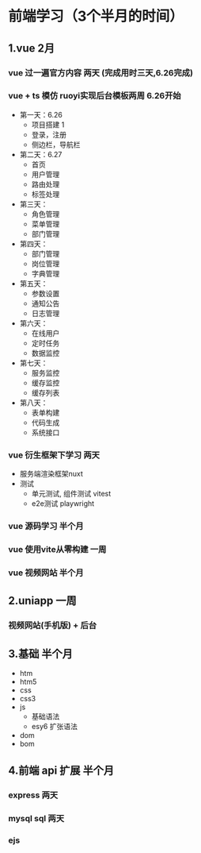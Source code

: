 # 前端学习（3个半月的时间）
## 1.vue 2月 
### vue 过一遍官方内容 两天 (完成用时三天,6.26完成)
### vue + ts 模仿 ruoyi实现后台模板两周 6.26开始
  - 第一天：6.26
    - 项目搭建 1
    - 登录，注册
    - 侧边栏，导航栏
  - 第二天：6.27
    - 首页
    - 用户管理
    - 路由处理
    - 标签处理
  - 第三天：
    - 角色管理
    - 菜单管理
    - 部门管理
  - 第四天：
    - 部门管理
    - 岗位管理
    - 字典管理
  - 第五天：
    - 参数设置
    - 通知公告
    - 日志管理
  - 第六天：
    - 在线用户
    - 定时任务
    - 数据监控
  - 第七天：
    - 服务监控
    - 缓存监控
    - 缓存列表
  - 第八天：
    - 表单构建
    - 代码生成
    - 系统接口
### vue 衍生框架下学习 两天
  - 服务端渲染框架nuxt
  - 测试
    - 单元测试, 组件测试 vitest
    - e2e测试 playwright
### vue 源码学习 半个月
### vue 使用vite从零构建 一周
### vue 视频网站 半个月


## 2.uniapp 一周
### 视频网站(手机版) + 后台


## 3.基础 半个月
- htm
- htm5
- css
- css3
- js
  - 基础语法
  - esy6 扩张语法
- dom
- bom


## 4.前端 api 扩展 半个月
### express 两天
### mysql sql 两天
### ejs 


